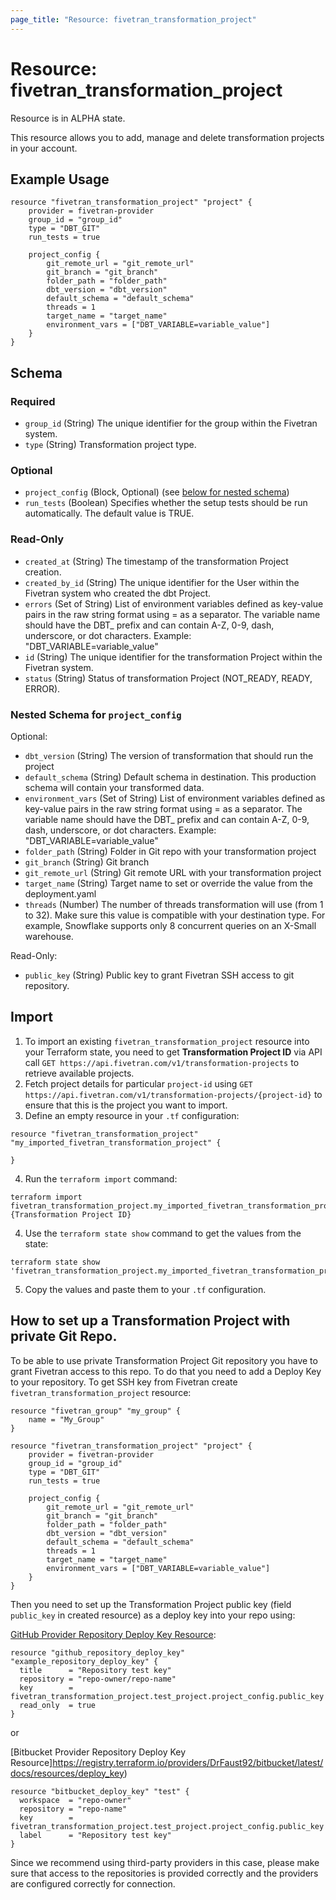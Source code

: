 ```yaml
---
page_title: "Resource: fivetran_transformation_project"
---
```


# Resource: fivetran_transformation_project

Resource is in ALPHA state.

This resource allows you to add, manage and delete transformation projects in your account. 

## Example Usage

```hcl
resource "fivetran_transformation_project" "project" {
    provider = fivetran-provider
    group_id = "group_id"
    type = "DBT_GIT"
    run_tests = true

    project_config {
        git_remote_url = "git_remote_url"
        git_branch = "git_branch"
        folder_path = "folder_path"
        dbt_version = "dbt_version"
        default_schema = "default_schema"
        threads = 1
        target_name = "target_name"
        environment_vars = ["DBT_VARIABLE=variable_value"]
    }
}
```

<!-- schema generated by tfplugindocs -->
## Schema

### Required

- `group_id` (String) The unique identifier for the group within the Fivetran system.
- `type` (String) Transformation project type.

### Optional

- `project_config` (Block, Optional) (see [below for nested schema](#nestedblock--project_config))
- `run_tests` (Boolean) Specifies whether the setup tests should be run automatically. The default value is TRUE.

### Read-Only

- `created_at` (String) The timestamp of the transformation Project creation.
- `created_by_id` (String) The unique identifier for the User within the Fivetran system who created the dbt Project.
- `errors` (Set of String) List of environment variables defined as key-value pairs in the raw string format using = as a separator. The variable name should have the DBT_ prefix and can contain A-Z, 0-9, dash, underscore, or dot characters. Example: "DBT_VARIABLE=variable_value"
- `id` (String) The unique identifier for the transformation Project within the Fivetran system.
- `status` (String) Status of transformation Project (NOT_READY, READY, ERROR).

<a id="nestedblock--project_config"></a>
### Nested Schema for `project_config`

Optional:

- `dbt_version` (String) The version of transformation that should run the project
- `default_schema` (String) Default schema in destination. This production schema will contain your transformed data.
- `environment_vars` (Set of String) List of environment variables defined as key-value pairs in the raw string format using = as a separator. The variable name should have the DBT_ prefix and can contain A-Z, 0-9, dash, underscore, or dot characters. Example: "DBT_VARIABLE=variable_value"
- `folder_path` (String) Folder in Git repo with your transformation project
- `git_branch` (String) Git branch
- `git_remote_url` (String) Git remote URL with your transformation project
- `target_name` (String) Target name to set or override the value from the deployment.yaml
- `threads` (Number) The number of threads transformation will use (from 1 to 32). Make sure this value is compatible with your destination type. For example, Snowflake supports only 8 concurrent queries on an X-Small warehouse.

Read-Only:

- `public_key` (String) Public key to grant Fivetran SSH access to git repository.

## Import

1. To import an existing `fivetran_transformation_project` resource into your Terraform state, you need to get **Transformation Project ID** via API call `GET https://api.fivetran.com/v1/transformation-projects` to retrieve available projects.
2. Fetch project details for particular `project-id` using `GET https://api.fivetran.com/v1/transformation-projects/{project-id}` to ensure that this is the project you want to import.
3. Define an empty resource in your `.tf` configuration:

```hcl
resource "fivetran_transformation_project" "my_imported_fivetran_transformation_project" {

}
```

4. Run the `terraform import` command:

```
terraform import fivetran_transformation_project.my_imported_fivetran_transformation_project {Transformation Project ID}
```

4. Use the `terraform state show` command to get the values from the state:

```
terraform state show 'fivetran_transformation_project.my_imported_fivetran_transformation_project'
```

5. Copy the values and paste them to your `.tf` configuration.


## How to set up a Transformation Project with private Git Repo.

To be able to use private Transformation Project Git repository you have to grant Fivetran access to this repo.
To do that you need to add a Deploy Key to your repository. 
To get SSH key from Fivetran create `fivetran_transformation_project` resource:

```hcl
resource "fivetran_group" "my_group" {
    name = "My_Group"
}

resource "fivetran_transformation_project" "project" {
    provider = fivetran-provider
    group_id = "group_id"
    type = "DBT_GIT"
    run_tests = true

    project_config {
        git_remote_url = "git_remote_url"
        git_branch = "git_branch"
        folder_path = "folder_path"
        dbt_version = "dbt_version"
        default_schema = "default_schema"
        threads = 1
        target_name = "target_name"
        environment_vars = ["DBT_VARIABLE=variable_value"]
    }
}
```

Then you need to set up the Transformation Project public key (field `public_key` in created resource) as a deploy key into your repo using:

[GitHub Provider Repository Deploy Key Resource](https://registry.terraform.io/providers/integrations/github/latest/docs/resources/repository_deploy_key):
```hcl
resource "github_repository_deploy_key" "example_repository_deploy_key" {
  title      = "Repository test key"
  repository = "repo-owner/repo-name"
  key        = fivetran_transformation_project.test_project.project_config.public_key
  read_only  = true
}
```

or

[Bitbucket Provider Repository Deploy Key Resource]https://registry.terraform.io/providers/DrFaust92/bitbucket/latest/docs/resources/deploy_key)
```hcl
resource "bitbucket_deploy_key" "test" {
  workspace  = "repo-owner"
  repository = "repo-name"  
  key        = fivetran_transformation_project.test_project.project_config.public_key
  label      = "Repository test key"
}
```

Since we recommend using third-party providers in this case, please make sure that access to the repositories is provided correctly and the providers are configured correctly for connection.